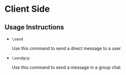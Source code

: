 # Client Side

## Usage Instructions

- `\send`

    Use this command to send a direct message to a user
- `\sendgrp`

    Use this command to send a message in a group chat
